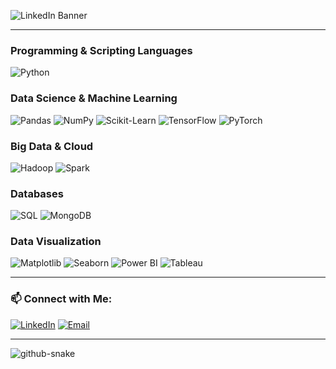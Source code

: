 
![LinkedIn Banner](https://github.com/user-attachments/assets/2883d5a9-e664-4e34-ada4-2d641a783531)





---



### Programming & Scripting Languages
![Python](https://img.shields.io/badge/python-%233776AB.svg?style=for-the-badge&logo=python&logoColor=white)  

### Data Science & Machine Learning
![Pandas](https://img.shields.io/badge/pandas-%23150458.svg?style=for-the-badge&logo=pandas&logoColor=white) ![NumPy](https://img.shields.io/badge/numpy-%23013243.svg?style=for-the-badge&logo=numpy&logoColor=white) ![Scikit-Learn](https://img.shields.io/badge/scikit--learn-%23F7931E.svg?style=for-the-badge&logo=scikit-learn&logoColor=white) ![TensorFlow](https://img.shields.io/badge/TensorFlow-%23FF6F00.svg?style=for-the-badge&logo=tensorflow&logoColor=white) ![PyTorch](https://img.shields.io/badge/PyTorch-%23EE4C2C.svg?style=for-the-badge&logo=pytorch&logoColor=white)

### Big Data & Cloud
![Hadoop](https://img.shields.io/badge/Hadoop-%23FFCC00.svg?style=for-the-badge&logo=apachehadoop&logoColor=black) ![Spark](https://img.shields.io/badge/Apache%20Spark-%23E25A1C.svg?style=for-the-badge&logo=apachespark&logoColor=white)

### Databases
![SQL](https://img.shields.io/badge/SQL-%2300599C.svg?style=for-the-badge&logo=database&logoColor=white) ![MongoDB](https://img.shields.io/badge/MongoDB-%234ea94b.svg?style=for-the-badge&logo=mongodb&logoColor=white)

### Data Visualization
![Matplotlib](https://img.shields.io/badge/Matplotlib-%230076D6.svg?style=for-the-badge&logo=python&logoColor=white) ![Seaborn](https://img.shields.io/badge/Seaborn-%23157CBA.svg?style=for-the-badge&logo=python&logoColor=white) ![Power BI](https://img.shields.io/badge/Power%20BI-F2C811?style=for-the-badge&logo=powerbi&logoColor=black) ![Tableau](https://img.shields.io/badge/Tableau-%23E97627.svg?style=for-the-badge&logo=tableau&logoColor=white)

---

### 📫 Connect with Me:
[![LinkedIn](https://img.shields.io/badge/LinkedIn-%230077B5.svg?style=for-the-badge&logo=linkedin&logoColor=white)](https://www.linkedin.com/in/riteshkaushik18/) [![Email](https://img.shields.io/badge/Gmail-%23D14836.svg?style=for-the-badge&logo=gmail&logoColor=white)](mailto:ritesh18043@gmail.com)

---

<picture>
  <source media="(prefers-color-scheme: dark)" srcset="https://raw.githubusercontent.com/tobiasmeyhoefer/tobiasmeyhoefer/output/github-snake-dark.svg" />
  <source media="(prefers-color-scheme: light)" srcset="https://raw.githubusercontent.com/tobiasmeyhoefer/tobiasmeyhoefer/output/github-snake.svg" />
  <img alt="github-snake" src="https://raw.githubusercontent.com/tobiasmeyhoefer/tobiasmeyhoefer/output/github-snake.svg" />
</picture>

